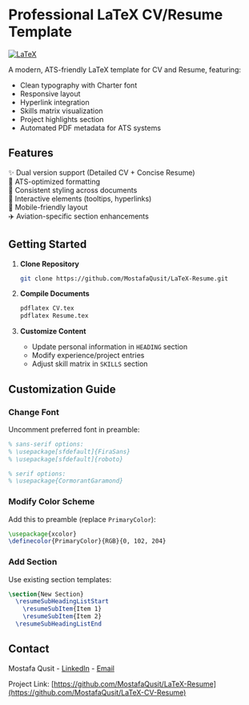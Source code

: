 # Professional LaTeX CV/Resume Template

[![LaTeX](https://img.shields.io/badge/Made%20with-LaTeX-1f425f.svg)](https://www.latex-project.org/)

A modern, ATS-friendly LaTeX template for CV and Resume, featuring:

- Clean typography with Charter font
- Responsive layout
- Hyperlink integration
- Skills matrix visualization
- Project highlights section
- Automated PDF metadata for ATS systems

## Features

✨ Dual version support (Detailed CV + Concise Resume)  
📄 ATS-optimized formatting  
🎨 Consistent styling across documents  
🔗 Interactive elements (tooltips, hyperlinks)  
📱 Mobile-friendly layout  
✈️ Aviation-specific section enhancements  

## Getting Started

1. **Clone Repository**

   ```bash
   git clone https://github.com/MostafaQusit/LaTeX-Resume.git
   ```

2. **Compile Documents**

   ```bash
   pdflatex CV.tex
   pdflatex Resume.tex
   ```

3. **Customize Content**
   - Update personal information in `HEADING` section
   - Modify experience/project entries
   - Adjust skill matrix in `SKILLS` section

## Customization Guide

### Change Font

Uncomment preferred font in preamble:

```latex
% sans-serif options:
% \usepackage[sfdefault]{FiraSans}
% \usepackage[sfdefault]{roboto}

% serif options:
% \usepackage{CormorantGaramond}
```

### Modify Color Scheme

Add this to preamble (replace `PrimaryColor`):

```latex
\usepackage{xcolor}
\definecolor{PrimaryColor}{RGB}{0, 102, 204}
```

### Add Section

Use existing section templates:

```latex
\section{New Section}
  \resumeSubHeadingListStart
    \resumeSubItem{Item 1}
    \resumeSubItem{Item 2}
  \resumeSubHeadingListEnd
```

## Contact

Mostafa Qusit - [LinkedIn](https://linkedin.com/in/mostafa-qusit) - [Email](mailto:mostafahmedqusit@gmail.com)

Project Link: [https://github.com/MostafaQusit/LaTeX-Resume](https://github.com/MostafaQusit/LaTeX-CV-Resume)

